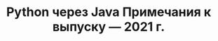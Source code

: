 ﻿---
title: Python через Java Примечания к выпуску — 2021 г.
type: docs
weight: 10
url: /ru/java/python-via-java-release-notes-2021/
---
